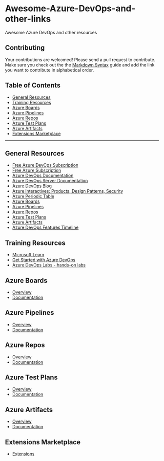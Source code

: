 # Awesome-Azure-DevOps-and-other-links

Awesome Azure DevOps and other resources

## Contributing

Your contributions are welcomed! Please send a pull request to contribute. Make sure you check out the the [Markdown Syntax](https://guides.github.com/features/mastering-markdown/)
guide and add the link you want to contribute in alphabetical order.

## Table of Contents

- [General Resources](#general-resources)
- [Training Resources](#training-resources)
- [Azure Boards](#azure-boards)
- [Azure Pipelines](#azure-pipelines)
- [Azure Repos](#azure-repos)
- [Azure Test Plans](#azure-test-plans)
- [Azure Artifacts](#azure-artifacts)
- [Extensions Marketplace](#extensions-marketplace)

- - -

## General Resources

* [Free Azure DevOps Subscription](https://azure.microsoft.com/en-us/services/devops/)
* [Free Azure Subscription](https://azure.microsoft.com/en-us/free/)
* [Azure DevOps Documentation](https://docs.microsoft.com/en-us/azure/devops/?view=azdevops)
* [Azure DevOps Server Documentation](https://docs.microsoft.com/en-us/tfs/index)
* [Azure DevOps Blog](https://blogs.msdn.microsoft.com/devops/)
* [Azure Interactives: Products, Design Patterns, Security](http://azureinteractives.azurewebsites.net/)
* [Azure Periodic Table](http://www.concurrency.com/landing/azure-periodic-table)
* [Azure Boards](https://azure.microsoft.com/en-us/services/devops/boards/)
* [Azure Pipelines](https://azure.microsoft.com/en-us/services/devops/pipelines/)
* [Azure Repos](https://azure.microsoft.com/en-us/services/devops/repos/)
* [Azure Test Plans](https://azure.microsoft.com/en-us/services/devops/test-plans/)
* [Azure Artifacts](https://azure.microsoft.com/en-us/services/devops/artifacts/)
* [Azure DevOps Features Timeline](https://docs.microsoft.com/en-us/azure/devops/release-notes/)

## Training Resources

* [Microsoft Learn](https://docs.microsoft.com/learn)
* [Get Started with Azure DevOps](https://docs.microsoft.com/en-us/learn/modules/get-started-with-devops/)
* [Azure DevOps Labs - hands-on labs](https://www.azuredevopslabs.com/)

## Azure Boards
* [Overview](https://azure.microsoft.com/en-us/services/devops/boards)
* [Documentation](https://docs.microsoft.com/en-us/azure/devops/boards/index?view=azdevops)

## Azure Pipelines
* [Overview](https://azure.microsoft.com/en-us/services/devops/pipelines/)
* [Documentation](https://docs.microsoft.com/en-us/azure/devops/pipelines/index?view=azdevops)

## Azure Repos
* [Overview](https://azure.microsoft.com/en-us/services/devops/repos/)
* [Documentation](https://docs.microsoft.com/en-us/azure/devops/repos/index?view=azdevops)

## Azure Test Plans
* [Overview](https://azure.microsoft.com/en-us/services/devops/test-plans/)
* [Documentation](https://docs.microsoft.com/en-us/azure/devops/test/index-tp?view=azdevops)

## Azure Artifacts
* [Overview](https://azure.microsoft.com/en-us/services/devops/artifacts/)
* [Documentation](https://docs.microsoft.com/en-us/azure/devops/artifacts/index?view=azdevops)

## Extensions Marketplace
* [Extensions](https://marketplace.visualstudio.com/azuredevops)